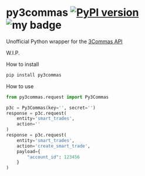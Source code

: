 # py3commas [![PyPI version](https://badge.fury.io/py/py3commas.svg)](https://badge.fury.io/py/py3commas) ![my badge](https://action-badges.now.sh/cichys/py3commas)
Unofficial Python wrapper for the [3Commas API](https://github.com/3commas-io/3commas-official-api-docs)

W.I.P.

How to install 

```bash
pip install py3commas
```

How to use

```python
from py3commas.request import Py3Commas

p3c = Py3Commas(key='', secret='')
response = p3c.request(
    entity='smart_trades',
    action=''
)
response = p3c.request(
    entity='smart_trades', 
    action='create_smart_trade', 
    payload={
        "account_id": 123456
    }
)
```